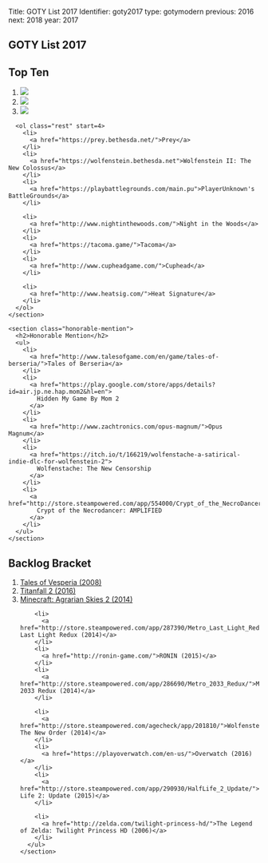 Title: GOTY List 2017
Identifier: goty2017
type: gotymodern
previous: 2016
next: 2018
year: 2017

<main class="goty">
  <article>
    <h1>GOTY List 2017</h1>
    <h2>Top Ten</h2>
    <section class="top-ten">
      <ol class="top-three">
        <li>
          <a href="http://www.zelda.com/breath-of-the-wild">
            <img src="{static}/media/goty2017/botw.jpg">
          </a>
        </li>
        <li>
          <a href="https://www.supergiantgames.com/games/pyre/">
          <img src="{static}/media/goty2017/pyre.jpg">
          </a>
        </li>
        <li>
          <a href="https://niergame.com/agegate.php">
          <img src="{static}/media/goty2017/nier.jpg">
          </a>
        </li>
      </ol>

      <ol class="rest" start=4>
        <li>
          <a href="https://prey.bethesda.net/">Prey</a>
        </li>
        <li>
          <a href="https://wolfenstein.bethesda.net">Wolfenstein II: The New Colossus</a>
        </li>
        <li>
          <a href="https://playbattlegrounds.com/main.pu">PlayerUnknown's BattleGrounds</a>
        </li>

        <li>
          <a href="http://www.nightinthewoods.com/">Night in the Woods</a>
        </li>
        <li>
          <a href="https://tacoma.game/">Tacoma</a>
        </li>
        <li>
          <a href="http://www.cupheadgame.com/">Cuphead</a>
        </li>

        <li>
          <a href="http://www.heatsig.com/">Heat Signature</a>
        </li>
      </ol>
    </section>

    <section class="honorable-mention">
      <h2>Honorable Mention</h2>
      <ul>
        <li>
          <a href="http://www.talesofgame.com/en/game/tales-of-berseria/">Tales of Berseria</a>
        </li>
        <li>
          <a href="https://play.google.com/store/apps/details?id=air.jp.ne.hap.mom2&hl=en">
            Hidden My Game By Mom 2
          </a>
        </li>
        <li>
          <a href="http://www.zachtronics.com/opus-magnum/">Opus Magnum</a>
        </li>
        <li>
          <a href="https://itch.io/t/166219/wolfenstache-a-satirical-indie-dlc-for-wolfenstein-2">
            Wolfenstache: The New Censorship
          </a>
        </li>
        <li>
          <a href="http://store.steampowered.com/app/554000/Crypt_of_the_NecroDancer_AMPLIFIED/">
            Crypt of the Necrodancer: AMPLIFIED
          </a>
        </li>
      </ul>
    </section>
  </article>

  <aside>
    <section class="backlog-bracket">
      <h2>Backlog Bracket</h2>
      <ol>
        <li>
          <a href="http://aselia.wikia.com/wiki/Tales_of_Vesperia">Tales of Vesperia (2008)</a>
        </li>
        <li>
          <a href="https://www.ea.com/games/titanfall/titanfall-2">Titanfall 2 (2016)</a>
        </li>
        <li>
          <a href="https://minecraft.curseforge.com/projects/agrarian-skies-2">Minecraft: Agrarian Skies 2 (2014)</a>
        </li>

        <li>
          <a href="http://store.steampowered.com/app/287390/Metro_Last_Light_Redux/">Metro: Last Light Redux (2014)</a>
        </li>
        <li>
          <a href="http://ronin-game.com/">RONIN (2015)</a>
        </li>
        <li>
          <a href="http://store.steampowered.com/app/286690/Metro_2033_Redux/">Metro: 2033 Redux (2014)</a>
        </li>

        <li>
          <a href="http://store.steampowered.com/agecheck/app/201810/">Wolfenstein: The New Order (2014)</a>
        </li>
        <li>
          <a href="https://playoverwatch.com/en-us/">Overwatch (2016)</a>
        </li>
        <li>
          <a href="http://store.steampowered.com/app/290930/HalfLife_2_Update/">Half Life 2: Update (2015)</a>
        </li>

        <li>
          <a href="http://zelda.com/twilight-princess-hd/">The Legend of Zelda: Twilight Princess HD (2006)</a>
        </li>
      </ul>
    </section>
  </aside>
</main>
